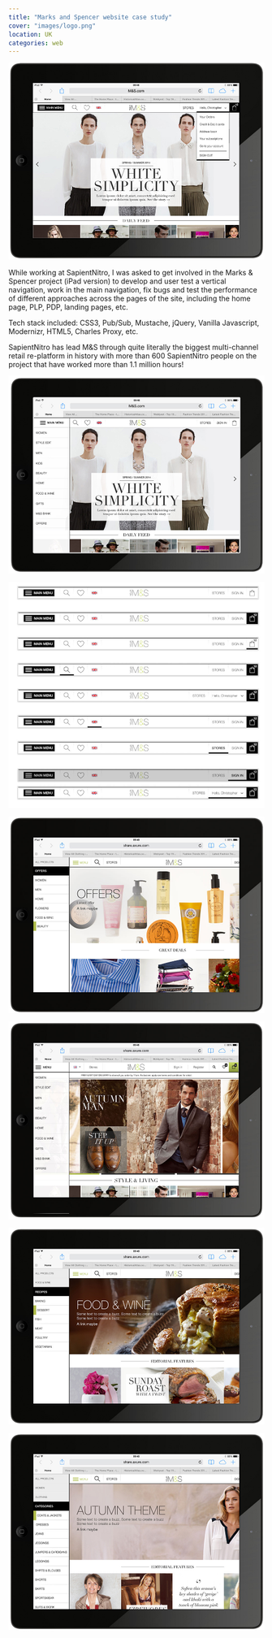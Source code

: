 ```yaml
---
title: "Marks and Spencer website case study"
cover: "images/logo.png"
location: UK
categories: web
---
```


![](./images/1.jpg)

While working at SapientNitro, I was asked to get involved in the Marks & Spencer project (iPad version) to develop and user test a vertical navigation, work in the main navigation, fix bugs and test the performance of different approaches across the pages of the site, including the home page, PLP, PDP, landing pages, etc.

Tech stack included: CSS3, Pub/Sub, Mustache, jQuery, Vanilla Javascript, Modernizr, HTML5, Charles Proxy, etc.

SapientNitro has lead M&S through quite literally the biggest multi-channel retail re-platform in history with more than 600 SapientNitro people on the project that have worked more than 1.1 million hours!

![](./images/2.jpg)

![](./images/3.jpg)

![](./images/4.jpg)

![](./images/5.jpg)

![](./images/6.jpg)

![](./images/7.jpg)
